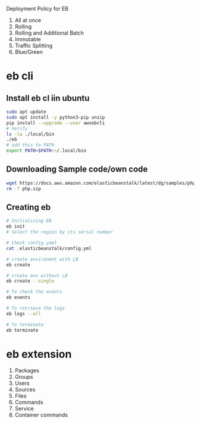 Deployment Policy for EB
1. All at once
2. Rolling
3. Rolling and Additional Batch
4. Immutable
5. Traffic Splitting
6. Blue/Green


# eb cli
## Install eb cl iin ubuntu
```sh
sudo apt update
sudo apt install -y python3-pip unzip
pip install --upgrade --user awsebcli
# Verify
ls -la ./local/bin
./eb
# add this to PATH
export PATH=$PATH:~/.local/bin
```
## Downloading Sample code/own code
```sh
wget https://docs.aws.amazon.com/elasticbeanstalk/latest/dg/samples/php.zip
rm -f php.zip
```
## Creating eb
```sh
# Initializing EB
eb init
# Select the region by its serial number

# Check config.yaml
cat .elasticbeanstalk/config.yml

# create environmnt with LB
eb create

# create env without LB
eb create --single

# To check the events
eb events

# To retrieve the logs
eb logs --all

# To terminate
eb terminate
```

# eb extension
1. Packages
2. Groups
3. Users
4. Sources
5. Files
6. Commands
7. Service
8. Container commands